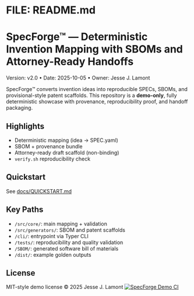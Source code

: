 # FILE: README.md
# SpecForge™ — Deterministic Invention Mapping with SBOMs and Attorney-Ready Handoffs
Version: v2.0 • Date: 2025-10-05 • Owner: Jesse J. Lamont

SpecForge™ converts invention ideas into reproducible SPECs, SBOMs, and provisional-style patent scaffolds.
This repository is a **demo-only**, fully deterministic showcase with provenance, reproducibility proof, and handoff packaging.

## Highlights
- Deterministic mapping (idea → SPEC.yaml)
- SBOM + provenance bundle
- Attorney-ready draft scaffold (non-binding)
- `verify.sh` reproducibility check

## Quickstart
See [docs/QUICKSTART.md](docs/QUICKSTART.md)

## Key Paths
- `/src/core/`: main mapping + validation
- `/src/generators/`: SBOM and patent scaffolds
- `/cli/`: entrypoint via Typer CLI
- `/tests/`: reproducibility and quality validation
- `/SBOM/`: generated software bill of materials
- `/dist/`: example golden outputs

## License
MIT-style demo license © 2025 Jesse J. Lamont
[![SpecForge Demo CI](https://github.com/Lamont-Labs/SpecForge/actions/workflows/ci.yml/badge.svg)](https://github.com/Lamont-Labs/SpecForge/actions/workflows/ci.yml)
